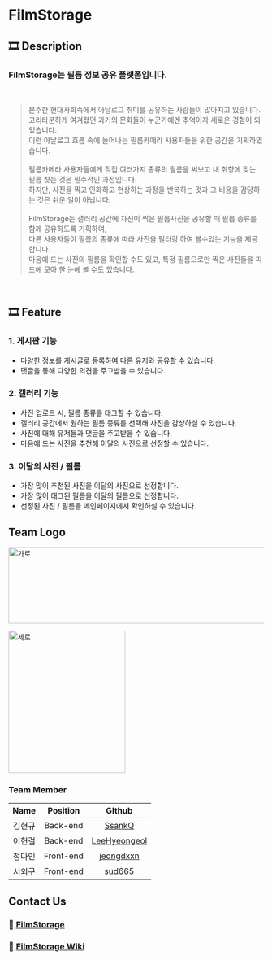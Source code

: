 # FilmStorage


## 🎞 Description

### **FilmStorage는 필름 정보 공유 플랫폼입니다.**

<br/>

> 분주한 현대사회속에서 아날로그 취미를 공유하는 사람들이 많아지고 있습니다.  
고리타분하게 여겨졌던 과거의 문화들이 누군가에겐 추억이자 새로운 경험이 되었습니다.  
이런 아날로그 흐름 속에 늘어나는 필름카메라 사용자들을 위한 공간을 기획하였습니다.<br/><br/>
필름카메라 사용자들에게 직접 여러가지 종류의 필름을 써보고 내 취향에 맞는 필름 찾는 것은 필수적인 과정입니다.   
하지만, 사진을 찍고 인화하고 현상하는 과정을 반복하는 것과 그 비용을 감당하는 것은 쉬운 일이 아닙니다.<br/><br/>
FilmStorage는 갤러리 공간에 자신이 찍은 필름사진을 공유할 때 필름 종류를 함께 공유하도록 기획하여,  
다른 사용자들이 필름의 종류에 따라 사진을 필터링 하여 볼수있는 기능을 제공합니다.  
마음에 드는 사진의 필름을 확인할 수도 있고, 특정 필름으로만 찍은 사진들을 피드에 모아 한 눈에 볼 수도 있습니다.

<br/>

## 🎞 Feature

### 1. 게시판 기능
- 다양한 정보를 게시글로 등록하여 다른 유저와 공유할 수 있습니다.
- 댓글을 통해 다양한 의견을 주고받을 수 있습니다.

### 2. 갤러리 기능
- 사진 업로드 시, 필름 종류를 태그할 수 있습니다.
- 갤러리 공간에서 원하는 필름 종류를 선택해 사진을 감상하실 수 있습니다.
- 사진에 대해 유저들과 댓글을 주고받을 수 있습니다.
- 마음에 드는 사진을 추천해 이달의 사진으로 선정할 수 있습니다.

### 3. 이달의 사진 / 필름
- 가장 많이 추천된 사진을 이달의 사진으로 선정합니다.
- 가장 많이 태그된 필름을 이달의 필름으로 선정합니다.
- 선정된 사진 / 필름을 메인페이지에서 확인하실 수 있습니다.

## Team Logo 

<img src="https://user-images.githubusercontent.com/89354370/157712725-98e40ff7-e3fb-4a9b-8e70-54a93dea751d.png" alt="가로" height=150px width=570px /> <br/>

<img src="https://user-images.githubusercontent.com/89354370/157712735-80195574-f436-43fa-8f02-09d0c668928b.png" alt="세로" height=280px width=230px /> <br/>

### Team Member
|Name|Position|GIthub|
|:---:|:---:|:---:|
|김현규|Back-end|[SsankQ](https://github.com/SsankQ)|
|이현걸|Back-end|[LeeHyeongeol](https://github.com/LeeHyeongeol)|
|정다인|Front-end|[jeongdxxn](https://github.com/jeongdxxn)|
|서외구|Front-end|[sud665](https://github.com/sud665)|

## Contact Us

### 🦍 **[FilmStorage]()**

### 🦍 **[FilmStorage Wiki](https://github.com/codestates/FilmStorage/wiki)**
